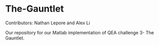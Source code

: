 # The-Gauntlet

Contributors: Nathan Lepore and Alex Li

Our repository for our Matlab implementation of QEA challenge 3- The Gauntlet. 
